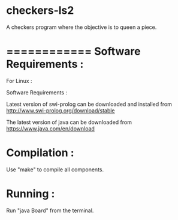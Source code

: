 checkers-ls2
============

A checkers program where the objective is to queen a piece.

============
Software Requirements : 
============

For Linux :

Software Requirements : 

Latest version of swi-prolog can be downloaded and installed from 
http://www.swi-prolog.org/download/stable

The latest version of java can be downloaded from
https://www.java.com/en/download

Compilation :
============
Use "make" to compile all components.

Running :
============
Run "java Board" from the terminal.
